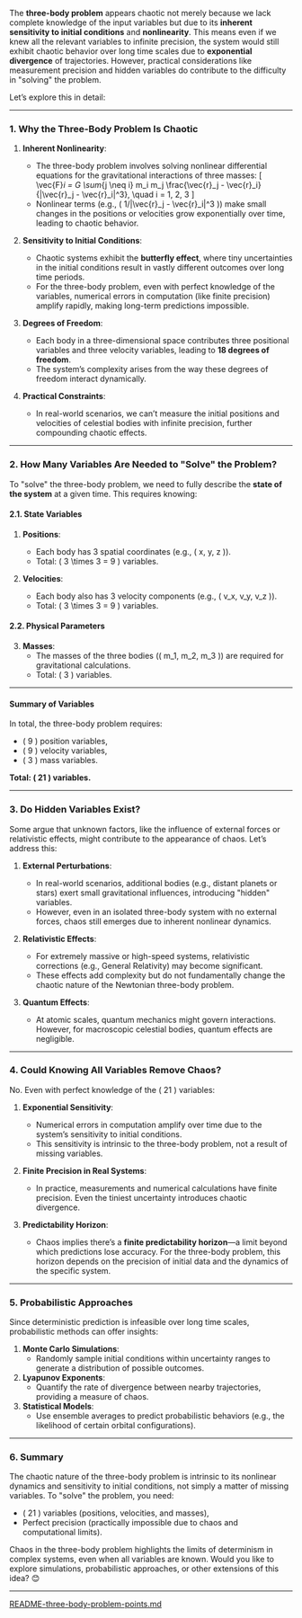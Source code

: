 The **three-body problem** appears chaotic not merely because we lack complete knowledge of the input variables but due to its **inherent sensitivity to initial conditions** and **nonlinearity**. This means even if we knew all the relevant variables to infinite precision, the system would still exhibit chaotic behavior over long time scales due to **exponential divergence** of trajectories. However, practical considerations like measurement precision and hidden variables do contribute to the difficulty in "solving" the problem.

Let’s explore this in detail:

---

### **1. Why the Three-Body Problem Is Chaotic**
1. **Inherent Nonlinearity**:
   - The three-body problem involves solving nonlinear differential equations for the gravitational interactions of three masses:
     \[
     \vec{F}_i = G \sum_{j \neq i} m_i m_j \frac{\vec{r}_j - \vec{r}_i}{|\vec{r}_j - \vec{r}_i|^3}, \quad i = 1, 2, 3
     \]
   - Nonlinear terms (e.g., \( 1/|\vec{r}_j - \vec{r}_i|^3 \)) make small changes in the positions or velocities grow exponentially over time, leading to chaotic behavior.

2. **Sensitivity to Initial Conditions**:
   - Chaotic systems exhibit the **butterfly effect**, where tiny uncertainties in the initial conditions result in vastly different outcomes over long time periods.
   - For the three-body problem, even with perfect knowledge of the variables, numerical errors in computation (like finite precision) amplify rapidly, making long-term predictions impossible.

3. **Degrees of Freedom**:
   - Each body in a three-dimensional space contributes three positional variables and three velocity variables, leading to **18 degrees of freedom**.
   - The system’s complexity arises from the way these degrees of freedom interact dynamically.

4. **Practical Constraints**:
   - In real-world scenarios, we can’t measure the initial positions and velocities of celestial bodies with infinite precision, further compounding chaotic effects.

---

### **2. How Many Variables Are Needed to "Solve" the Problem?**
To "solve" the three-body problem, we need to fully describe the **state of the system** at a given time. This requires knowing:

#### **2.1. State Variables**
1. **Positions**:
   - Each body has 3 spatial coordinates (e.g., \( x, y, z \)).
   - Total: \( 3 \times 3 = 9 \) variables.

2. **Velocities**:
   - Each body also has 3 velocity components (e.g., \( v_x, v_y, v_z \)).
   - Total: \( 3 \times 3 = 9 \) variables.

#### **2.2. Physical Parameters**
3. **Masses**:
   - The masses of the three bodies (\( m_1, m_2, m_3 \)) are required for gravitational calculations.
   - Total: \( 3 \) variables.

---

#### **Summary of Variables**
In total, the three-body problem requires:
- \( 9 \) position variables,
- \( 9 \) velocity variables,
- \( 3 \) mass variables.

**Total: \( 21 \) variables.**

---

### **3. Do Hidden Variables Exist?**
Some argue that unknown factors, like the influence of external forces or relativistic effects, might contribute to the appearance of chaos. Let’s address this:

1. **External Perturbations**:
   - In real-world scenarios, additional bodies (e.g., distant planets or stars) exert small gravitational influences, introducing "hidden" variables.
   - However, even in an isolated three-body system with no external forces, chaos still emerges due to inherent nonlinear dynamics.

2. **Relativistic Effects**:
   - For extremely massive or high-speed systems, relativistic corrections (e.g., General Relativity) may become significant.
   - These effects add complexity but do not fundamentally change the chaotic nature of the Newtonian three-body problem.

3. **Quantum Effects**:
   - At atomic scales, quantum mechanics might govern interactions. However, for macroscopic celestial bodies, quantum effects are negligible.

---

### **4. Could Knowing All Variables Remove Chaos?**
No. Even with perfect knowledge of the \( 21 \) variables:
1. **Exponential Sensitivity**:
   - Numerical errors in computation amplify over time due to the system’s sensitivity to initial conditions.
   - This sensitivity is intrinsic to the three-body problem, not a result of missing variables.

2. **Finite Precision in Real Systems**:
   - In practice, measurements and numerical calculations have finite precision. Even the tiniest uncertainty introduces chaotic divergence.

3. **Predictability Horizon**:
   - Chaos implies there’s a **finite predictability horizon**—a limit beyond which predictions lose accuracy. For the three-body problem, this horizon depends on the precision of initial data and the dynamics of the specific system.

---

### **5. Probabilistic Approaches**
Since deterministic prediction is infeasible over long time scales, probabilistic methods can offer insights:
1. **Monte Carlo Simulations**:
   - Randomly sample initial conditions within uncertainty ranges to generate a distribution of possible outcomes.
2. **Lyapunov Exponents**:
   - Quantify the rate of divergence between nearby trajectories, providing a measure of chaos.
3. **Statistical Models**:
   - Use ensemble averages to predict probabilistic behaviors (e.g., the likelihood of certain orbital configurations).

---

### **6. Summary**
The chaotic nature of the three-body problem is intrinsic to its nonlinear dynamics and sensitivity to initial conditions, not simply a matter of missing variables. To "solve" the problem, you need:
- \( 21 \) variables (positions, velocities, and masses),
- Perfect precision (practically impossible due to chaos and computational limits).

Chaos in the three-body problem highlights the limits of determinism in complex systems, even when all variables are known. Would you like to explore simulations, probabilistic approaches, or other extensions of this idea? 😊


---

[README-three-body-problem-points.md](https://t2m.io/McSOvTh)
